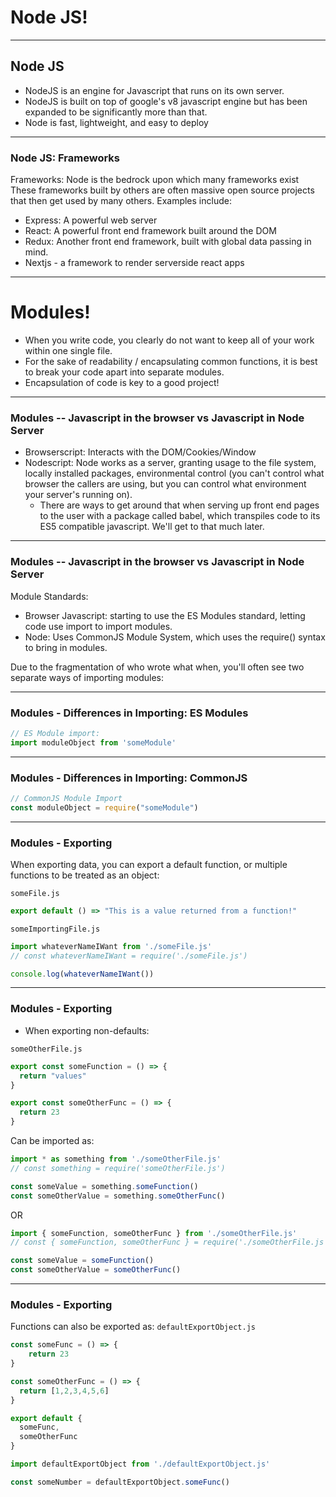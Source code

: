 # Node JS!

---
## Node JS
- NodeJS is an engine for Javascript that runs on its own server. 
- NodeJS is built on top of google's v8 javascript engine but has been expanded to be significantly more than that.  
- Node is fast, lightweight, and easy to deploy

---

### Node JS: Frameworks
Frameworks: Node is the bedrock upon which many frameworks exist These frameworks built by others are often massive open source projects that then get used by many others. Examples include:

- Express: A powerful web server
- React:  A powerful front end framework built around the DOM
- Redux: Another front end framework, built with global data passing in mind.
- Nextjs - a framework to render serverside react apps

---
# Modules! 
- When you write code, you clearly do not want to keep all of your work within one single file. 
- For the sake of readability / encapsulating common functions, it is best to break your code apart into separate modules.  
- Encapsulation of code is key to a good project! 

---
### Modules -- Javascript in the browser vs Javascript in Node Server

- Browserscript:  Interacts with the DOM/Cookies/Window
- Nodescript: Node works as a server, granting usage to the file system, locally installed packages, environmental control (you can't control what browser the callers are using, but you can control what environment your server's running on). 
    - There are ways to get around that when serving up front end pages to the user with a package called babel, which transpiles code to its ES5 compatible javascript. We'll get to that much later.

---
### Modules -- Javascript in the browser vs Javascript in Node Server

Module Standards: 

- Browser Javascript: starting to use the ES Modules standard, letting code use import to import modules.
- Node: Uses CommonJS Module System, which uses the require() syntax to bring in modules. 

Due to the fragmentation of who wrote what when, you'll often see two separate ways of importing modules: 

---
### Modules - Differences in Importing: ES Modules

```javascript
// ES Module import: 
import moduleObject from 'someModule'
```
---
### Modules - Differences in Importing: CommonJS
```javascript
// CommonJS Module Import
const moduleObject = require("someModule")
```
---

### Modules - Exporting
When exporting data, you can export a default function, or multiple functions to be treated as an object: 

`someFile.js`
```javascript
export default () => "This is a value returned from a function!"
```

`someImportingFile.js`
```javascript
import whateverNameIWant from './someFile.js'
// const whateverNameIWant = require('./someFile.js')

console.log(whateverNameIWant())
```
---
### Modules - Exporting
- When exporting non-defaults:  

`someOtherFile.js`
```javascript
export const someFunction = () => {
  return "values"
}

export const someOtherFunc = () => {
  return 23
}
```

Can be imported as: 
```javascript
import * as something from './someOtherFile.js'
// const something = require('someOtherFile.js')

const someValue = something.someFunction()
const someOtherValue = something.someOtherFunc()
```

OR

```javascript
import { someFunction, someOtherFunc } from './someOtherFile.js'
// const { someFunction, someOtherFunc } = require('./someOtherFile.js')

const someValue = someFunction()
const someOtherValue = someOtherFunc()
```
---
### Modules - Exporting
Functions can also be exported as: 
`defaultExportObject.js`
```javascript
const someFunc = () => {
 	return 23 
}

const someOtherFunc = () => {
  return [1,2,3,4,5,6]
}

export default {
  someFunc, 
  someOtherFunc
}
```


```javascript
import defaultExportObject from './defaultExportObject.js'

const someNumber = defaultExportObject.someFunc()
```
